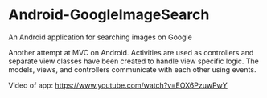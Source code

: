 # Android-GoogleImageSearch
An Android application for searching images on Google

Another attempt at MVC on Android.  Activities are used as controllers and separate view classes have been created to handle view specific logic.  The models, views, and controllers communicate with each other using events.

Video of app: https://www.youtube.com/watch?v=EOX6PzuwPwY